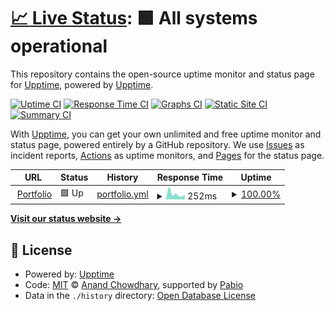 # [📈 Live Status](https://upptime.github.io/upptime): <!--live status--> **🟩 All systems operational**

This repository contains the open-source uptime monitor and status page for [Upptime](https://upptime.js.org), powered by [Upptime](https://github.com/upptime/upptime).

[![Uptime CI](https://github.com/Rohitpatil-123/uptime-status/workflows/Uptime%20CI/badge.svg)](https://github.com/Rohitpatil-123/uptime-status/actions?query=workflow%3A%22Uptime+CI%22)
[![Response Time CI](https://github.com/Rohitpatil-123/uptime-status/workflows/Response%20Time%20CI/badge.svg)](https://github.com/Rohitpatil-123/uptime-status/actions?query=workflow%3A%22Response+Time+CI%22)
[![Graphs CI](https://github.com/Rohitpatil-123/uptime-status/workflows/Graphs%20CI/badge.svg)](https://github.com/Rohitpatil-123/uptime-status/actions?query=workflow%3A%22Graphs+CI%22)
[![Static Site CI](https://github.com/Rohitpatil-123/uptime-status/workflows/Static%20Site%20CI/badge.svg)](https://github.com/Rohitpatil-123/uptime-status/actions?query=workflow%3A%22Static+Site+CI%22)
[![Summary CI](https://github.com/Rohitpatil-123/uptime-status/workflows/Summary%20CI/badge.svg)](https://github.com/Rohitpatil-123/uptime-status/actions?query=workflow%3A%22Summary+CI%22)

With [Upptime](https://upptime.js.org), you can get your own unlimited and free uptime monitor and status page, powered entirely by a GitHub repository. We use [Issues](https://github.com/upptime/upptime/issues) as incident reports, [Actions](https://github.com/Rohitpatil-123/uptime-status/actions) as uptime monitors, and [Pages](https://upptime.github.io/upptime) for the status page.

<!--start: status pages-->
<!-- This summary is generated by Upptime (https://github.com/upptime/upptime) -->
<!-- Do not edit this manually, your changes will be overwritten -->
<!-- prettier-ignore -->
| URL | Status | History | Response Time | Uptime |
| --- | ------ | ------- | ------------- | ------ |
| <img alt="" src="https://icons.duckduckgo.com/ip3/rpdev.vercel.app.ico" height="13"> [Portfolio](https://rpdev.vercel.app/) | 🟩 Up | [portfolio.yml](https://github.com/Rohitpatil-123/uptime-status/commits/HEAD/history/portfolio.yml) | <details><summary><img alt="Response time graph" src="./graphs/portfolio/response-time-week.png" height="20"> 252ms</summary><br><a href="https://Rohitpatil-123.github.io/uptime-status/history/portfolio"><img alt="Response time 252" src="https://img.shields.io/endpoint?url=https%3A%2F%2Fraw.githubusercontent.com%2FRohitpatil-123%2Fuptime-status%2FHEAD%2Fapi%2Fportfolio%2Fresponse-time.json"></a><br><a href="https://Rohitpatil-123.github.io/uptime-status/history/portfolio"><img alt="24-hour response time 0" src="https://img.shields.io/endpoint?url=https%3A%2F%2Fraw.githubusercontent.com%2FRohitpatil-123%2Fuptime-status%2FHEAD%2Fapi%2Fportfolio%2Fresponse-time-day.json"></a><br><a href="https://Rohitpatil-123.github.io/uptime-status/history/portfolio"><img alt="7-day response time 252" src="https://img.shields.io/endpoint?url=https%3A%2F%2Fraw.githubusercontent.com%2FRohitpatil-123%2Fuptime-status%2FHEAD%2Fapi%2Fportfolio%2Fresponse-time-week.json"></a><br><a href="https://Rohitpatil-123.github.io/uptime-status/history/portfolio"><img alt="30-day response time 252" src="https://img.shields.io/endpoint?url=https%3A%2F%2Fraw.githubusercontent.com%2FRohitpatil-123%2Fuptime-status%2FHEAD%2Fapi%2Fportfolio%2Fresponse-time-month.json"></a><br><a href="https://Rohitpatil-123.github.io/uptime-status/history/portfolio"><img alt="1-year response time 252" src="https://img.shields.io/endpoint?url=https%3A%2F%2Fraw.githubusercontent.com%2FRohitpatil-123%2Fuptime-status%2FHEAD%2Fapi%2Fportfolio%2Fresponse-time-year.json"></a></details> | <details><summary><a href="https://Rohitpatil-123.github.io/uptime-status/history/portfolio">100.00%</a></summary><a href="https://Rohitpatil-123.github.io/uptime-status/history/portfolio"><img alt="All-time uptime 100.00%" src="https://img.shields.io/endpoint?url=https%3A%2F%2Fraw.githubusercontent.com%2FRohitpatil-123%2Fuptime-status%2FHEAD%2Fapi%2Fportfolio%2Fuptime.json"></a><br><a href="https://Rohitpatil-123.github.io/uptime-status/history/portfolio"><img alt="24-hour uptime 100.00%" src="https://img.shields.io/endpoint?url=https%3A%2F%2Fraw.githubusercontent.com%2FRohitpatil-123%2Fuptime-status%2FHEAD%2Fapi%2Fportfolio%2Fuptime-day.json"></a><br><a href="https://Rohitpatil-123.github.io/uptime-status/history/portfolio"><img alt="7-day uptime 100.00%" src="https://img.shields.io/endpoint?url=https%3A%2F%2Fraw.githubusercontent.com%2FRohitpatil-123%2Fuptime-status%2FHEAD%2Fapi%2Fportfolio%2Fuptime-week.json"></a><br><a href="https://Rohitpatil-123.github.io/uptime-status/history/portfolio"><img alt="30-day uptime 100.00%" src="https://img.shields.io/endpoint?url=https%3A%2F%2Fraw.githubusercontent.com%2FRohitpatil-123%2Fuptime-status%2FHEAD%2Fapi%2Fportfolio%2Fuptime-month.json"></a><br><a href="https://Rohitpatil-123.github.io/uptime-status/history/portfolio"><img alt="1-year uptime 100.00%" src="https://img.shields.io/endpoint?url=https%3A%2F%2Fraw.githubusercontent.com%2FRohitpatil-123%2Fuptime-status%2FHEAD%2Fapi%2Fportfolio%2Fuptime-year.json"></a></details>

<!--end: status pages-->

[**Visit our status website →**](https://upptime.github.io/upptime)

## 📄 License

- Powered by: [Upptime](https://github.com/upptime/upptime)
- Code: [MIT](./LICENSE) © [Anand Chowdhary](https://anandchowdhary.com), supported by [Pabio](https://pabio.com)
- Data in the `./history` directory: [Open Database License](https://opendatacommons.org/licenses/odbl/1-0/)

